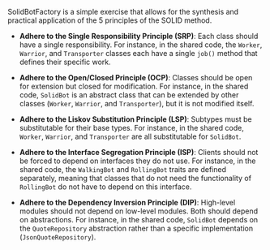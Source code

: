 SolidBotFactory is a simple exercise that allows for the synthesis and practical application of the 5 principles of the SOLID method.

- **Adhere to the Single Responsibility Principle (SRP)**: Each class should have a single responsibility. For instance, in the shared code, the `Worker`, `Warrior`, and `Transporter` classes each have a single `job()` method that defines their specific work.

- **Adhere to the Open/Closed Principle (OCP)**: Classes should be open for extension but closed for modification. For instance, in the shared code, `SolidBot` is an abstract class that can be extended by other classes (`Worker`, `Warrior`, and `Transporter`), but it is not modified itself.

- **Adhere to the Liskov Substitution Principle (LSP)**: Subtypes must be substitutable for their base types. For instance, in the shared code, `Worker`, `Warrior`, and `Transporter` are all substitutable for `SolidBot`.

- **Adhere to the Interface Segregation Principle (ISP)**: Clients should not be forced to depend on interfaces they do not use. For instance, in the shared code, the `WalkingBot` and `RollingBot` traits are defined separately, meaning that classes that do not need the functionality of `RollingBot` do not have to depend on this interface.

- **Adhere to the Dependency Inversion Principle (DIP)**: High-level modules should not depend on low-level modules. Both should depend on abstractions. For instance, in the shared code, `SolidBot` depends on the `QuoteRepository` abstraction rather than a specific implementation (`JsonQuoteRepository`).
